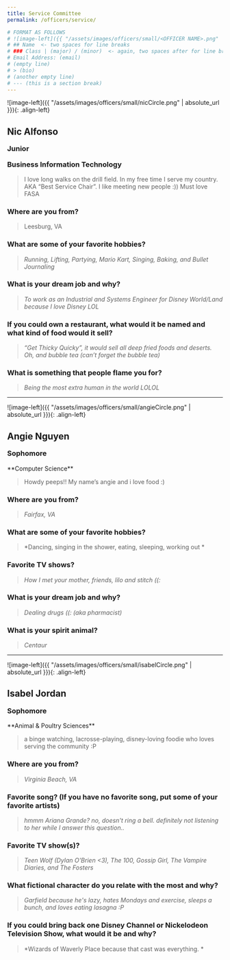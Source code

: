 ```yaml
---
title: Service Committee
permalink: /officers/service/

# FORMAT AS FOLLOWS
# ![image-left]({{ "/assets/images/officers/small/<OFFICER NAME>.png" | absolute_url }}){: .align-left}
# ## Name  <- two spaces for line breaks
# ### Class | (major) / (minor)  <- again, two spaces after for line breaks
# Email Address: (email)
# (empty line)
# > (bio)
# (another empty line)
# --- (this is a section break)
---
```


![image-left]({{ "/assets/images/officers/small/nicCircle.png" | absolute_url }}){: .align-left}
## Nic Alfonso
<p style="margin-bottom: 0.45em; padding: 0">
<a href="https://www.instagram.com/nic_alfonso/" style="margin: 0; padding: 0"><i class="fa fa-2x fa-fw fa-instagram" style="color: #494e48"></i></a>
<a href="mailto:nica14@vt.edu" style="margin: 0; padding: 0"><i class="fa fa-2x fa-fw fa-envelope" style="color: #494e48"></i></a></p>
<h3 style="margin-top: 0">Junior</h3>
<h3 style="margin-top: 0">Business Information Technology</h3>

> I love long walks on the drill field. In my free time I serve my country. AKA “Best Service Chair”. I like meeting new people :))
Must love FASA

### **Where are you from?**
> Leesburg, VA

### **What are some of your favorite hobbies?**

> *Running, Lifting, Partying, Mario Kart, Singing, Baking, and Bullet Journaling*

### **What is your dream job and why?**

> *To work as an Industrial and Systems Engineer for Disney World/Land because I love Disney LOL*

### **If you could own a restaurant, what would it be named and what kind of food would it sell?**

> *“Get Thicky Quicky”, it would sell all deep fried foods and deserts. Oh, and bubble tea (can’t forget the bubble tea)*

### **What is something that people flame you for?**

> *Being the most extra human in the world LOLOL*

---

![image-left]({{ "/assets/images/officers/small/angieCircle.png" | absolute_url }}){: .align-left}
## Angie Nguyen
<p style="margin-bottom: 0.45em; padding: 0"><a href="https://twitter.com/haeink97" style="color: #494e48"><i class="fa fa-2x fa-fw fa-twitter"></i></a>
<a href="https://www.instagram.com/haeink97/" style="margin: 0; padding: 0"><i class="fa fa-2x fa-fw fa-instagram" style="color: #494e48"></i></a>
<a href="mailto:angen0002@vt.edu" style="margin: 0; padding: 0"><i class="fa fa-2x fa-fw fa-envelope" style="color: #494e48"></i></a></p>
<h3 style="margin-top: 0">Sophomore</h3>
**Computer Science**

> Howdy peeps!! My name’s angie and i love food :)

### **Where are you from?**
> *Fairfax, VA*

### **What are some of your favorite hobbies?**

> *Dancing, singing in the shower, eating, sleeping, working out *

### **Favorite TV shows?**

> *How I met your mother, friends, lilo and stitch ((:*

### **What is your dream job and why?**

> *Dealing drugs ((: (aka pharmacist)*

### **What is your spirit animal?**

> *Centaur*


---

![image-left]({{ "/assets/images/officers/small/isabelCircle.png" | absolute_url }}){: .align-left}
## Isabel Jordan
<p style="margin-bottom: 0.45em; padding: 0"><a href="https://twitter.com/haeink97" style="color: #494e48"><i class="fa fa-2x fa-fw fa-twitter"></i></a>
<a href="https://www.instagram.com/_isabeljordan/" style="marg OPIKIK=0-==-IOP[[PKZCVBTGYUI  in: 0; padding: 0"><i class="fa fa-2x fa-fw fa-instagram" style="color: #494e48"></i></a>
<a href="mailto:isabelsjordan@vt.edu" style="margin: 0; padding: 0"><i class="fa fa-2x fa-fw fa-envelope" style="color: #494e48"></i></a></p>
<h3 style="margin-top: 0">Sophomore</h3>
**Animal & Poultry Sciences**

> a binge watching, lacrosse-playing, disney-loving foodie who loves serving the community :P

### **Where are you from?**
> *Virginia Beach, VA*

### **Favorite song? (If you have no favorite song, put some of your favorite artists)**

> *hmmm Ariana Grande? no, doesn't ring a bell. definitely not listening to her while I answer this question..*

### **Favorite TV show(s)?**

> *Teen Wolf (Dylan O'Brien <3), The 100, Gossip Girl, The Vampire Diaries, and The Fosters*

### **What fictional character do you relate with the most and why?**

> *Garfield because he's lazy, hates Mondays and exercise, sleeps a bunch, and loves eating lasagna :P*

### **If you could bring back one Disney Channel or Nickelodeon Television Show, what would it be and why?**

> *Wizards of Waverly Place because that cast was everything. *
